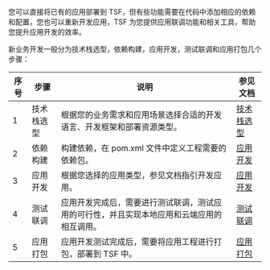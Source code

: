 您可以直接将已有的应用部署到 TSF，但有些功能需要在代码中添加相应的依赖和配置，您也可以重新开发应用，TSF 为您提供应用联调功能和相关工具，帮助您提升应用开发的效率。

新业务开发一般分为技术栈选型，依赖构建，应用开发，测试联调和应用打包几个步骤：

| 序号 | 步骤       | 说明                                                         | 参见文档       |
| ---- | ---------- | ------------------------------------------------------------ | -------------- |
| 1    | 技术栈选型 | 根据您的业务需求和应用场景选择合适的开发语言、开发框架和部署资源类型。 | [技术栈选型](https://cloud.tencent.com/document/product/649/73790) |
| 2    | 依赖构建   | 构建依赖，在 pom.xml 文件中定义工程需要的依赖包。            | [应用开发](https://cloud.tencent.com/document/product/649/55489)   |
| 3    | 应用开发   | 根据您选择的应用类型，参见文档指引开发应用。                 | [应用开发](https://cloud.tencent.com/document/product/649/55489)   |
| 4    | 测试联调   | 应用开发完成后，需要进行测试联调，测试应用的可行性，并且实现本地应用和云端应用的相互调用。 | [测试联调](https://cloud.tencent.com/document/product/649/55612)   |
| 5    | 应用打包   | 应用开发测试完成后，需要将应用工程进行打包，部署到 TSF 中。  | [应用打包](https://cloud.tencent.com/document/product/649/73793)   |



